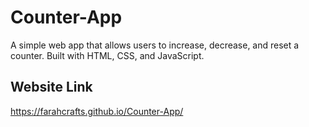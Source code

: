 # Counter-App
A simple web app that allows users to increase, decrease, and reset a counter.   Built with HTML, CSS, and JavaScript.
## Website Link
https://farahcrafts.github.io/Counter-App/
